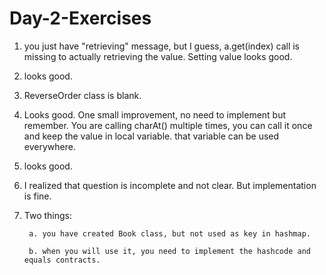 # Day-2-Exercises

1. you just have "retrieving" message, but I guess, a.get(index) call is missing to actually retrieving the value. Setting value looks good.

2. looks good.

3. ReverseOrder class is blank.

4. Looks good. One small improvement, no need to implement but remember. You are calling charAt() multiple times, you can call it once and keep the value in local variable. that variable can be used everywhere.

5. looks good.

6. I realized that question is incomplete and not clear. But implementation is fine.

7. Two things:

		a. you have created Book class, but not used as key in hashmap.
		
		b. when you will use it, you need to implement the hashcode and equals contracts.
		
